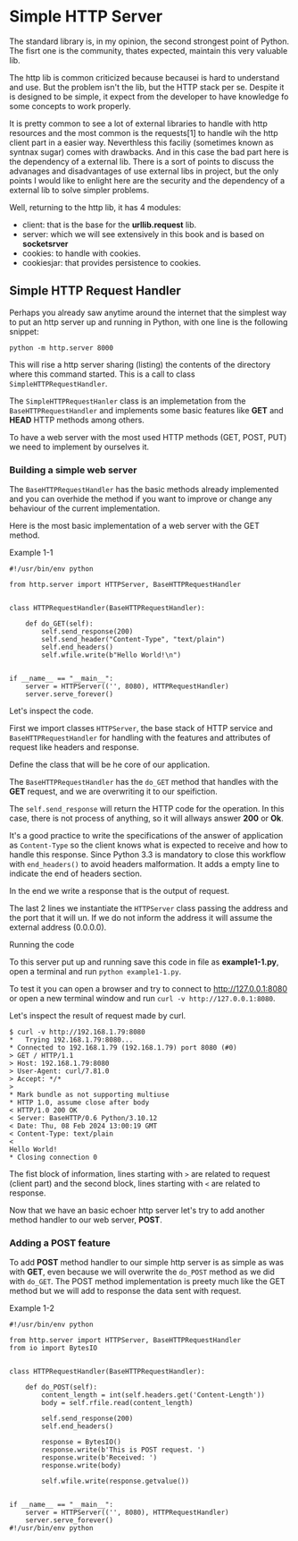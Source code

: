 # Simple HTTP Server

The standard library is, in my opinion, the second strongest point of Python. The fisrt one is the community, thates expected, maintain this very valuable lib.

The http lib is common criticized because becausei is hard to understand and use. But the problem isn't the lib, but the HTTP stack per se. Despite it is designed to be simple, it expect from the developer to have knowledge fo some concepts to work properly.

It is pretty common to see a lot of external libraries to handle with http resources and the most common is the requests[1] to handle wih the http client part in a easier way. Neverthless this faciliy (sometimes known as syntnax sugar) comes with drawbacks. And in this case the bad part here is the dependency of a external lib. There is a sort of points to discuss the advanages and disadvantages of use external libs in project, but the only points I would like to enlight here are the security and the dependency of a external lib to solve simpler problems.

Well, returning to the http lib, it has 4 modules:

- client: that is the base for the **urllib.request** lib.
- server: which we will see extensively in this book and is based on **socketsrver**
- cookies: to handle with cookies.
- cookiesjar: that provides persistence to cookies.

## Simple HTTP Request Handler

Perhaps you already saw anytime around the internet that the simplest way to put an http server up and running in Python, with one line is the following snippet:

```python -m http.server 8000```

This will rise a http server sharing (listing) the contents of the directory where this command started. This is a call to class `SimpleHTTPRequestHandler`.

The `SimpleHTTPRequestHanler`  class is an implemetation from the `BaseHTTPRequestHandler` and implements some basic features like **GET** and **HEAD** HTTP methods among others.

To have a web server with the most used HTTP methods (GET, POST, PUT) we need to implement by ourselves it.

### Building a simple web server

The `BaseHTTPRequestHandler` has the basic methods already implemented and you can overhide the method if you want to improve or change any behaviour of the current implementation.

Here is the most basic implementation of a web server with the GET method.

Example 1-1

``` 
#!/usr/bin/env python

from http.server import HTTPServer, BaseHTTPRequestHandler


class HTTPRequestHandler(BaseHTTPRequestHandler):

    def do_GET(self):
        self.send_response(200)
        self.send_header("Content-Type", "text/plain")
        self.end_headers()
        self.wfile.write(b"Hello World!\n")


if __name__ == "__main__":
    server = HTTPServer(('', 8080), HTTPRequestHandler)
    server.serve_forever()
```

Let's inspect the code.

First we import classes `HTTPServer`, the base stack of HTTP service and `BaseHTTPRequestHandler` for handling with the features and attributes of request like headers and response.

Define the class that will be he core of our application. 

The `BaseHTTPRequestHandler` has the `do_GET` method that handles with the **GET** request, and we are overwriting it to our speifiction.

The `self.send_response` will return the HTTP code for the operation. In this case, there is not process of anything, so it will allways answer **200** or **Ok**.

It's a good practice to write the specifications of the answer of application as `Content-Type` so the client knows what is expected to receive and how to handle this response. Since Python 3.3 is mandatory to close this workflow with `end_headers()` to avoid headers malformation. It adds a empty line to indicate the end of headers section.

In the end we write a response that is the output of request.

The last 2 lines we instantiate the `HTTPServer` class passing the address and the port that it will un. If we do not inform the address it will assume the external address (0.0.0.0). 

Running the code

To this server put up and running save this code in file as **example1-1.py**, open a terminal and run `python example1-1.py`.

To test it you can open a browser and try to connect to http://127.0.0.1:8080 or open a new terminal window and run `curl -v http://127.0.0.1:8080`.

Let's inspect the result of request made by curl.

```
$ curl -v http://192.168.1.79:8080
*   Trying 192.168.1.79:8080...
* Connected to 192.168.1.79 (192.168.1.79) port 8080 (#0)
> GET / HTTP/1.1
> Host: 192.168.1.79:8080
> User-Agent: curl/7.81.0
> Accept: */*
>
* Mark bundle as not supporting multiuse
* HTTP 1.0, assume close after body
< HTTP/1.0 200 OK
< Server: BaseHTTP/0.6 Python/3.10.12
< Date: Thu, 08 Feb 2024 13:00:19 GMT
< Content-Type: text/plain
<
Hello World!
* Closing connection 0
```

The fist block of information, lines starting with `>` are related to request (client part) and the second block, lines starting with `<` are related to response.

Now that we have an basic echoer http server let's try to add another method handler to our web server, **POST**.

### Adding a POST feature

To add **POST** method handler to our simple http server is as simple as was with **GET**, even because we will overwrite the `do_POST` method as we did with `do_GET`. The POST method implementation is preety much like the GET method but we will add to response the data sent with request.

Example 1-2

``` 
#!/usr/bin/env python

from http.server import HTTPServer, BaseHTTPRequestHandler
from io import BytesIO


class HTTPRequestHandler(BaseHTTPRequestHandler):

    def do_POST(self):
        content_length = int(self.headers.get('Content-Length'))
        body = self.rfile.read(content_length)

        self.send_response(200)
        self.end_headers()

        response = BytesIO()
        response.write(b'This is POST request. ')
        response.write(b'Received: ')
        response.write(body)

        self.wfile.write(response.getvalue())

        
if __name__ == "__main__":
    server = HTTPServer(('', 8080), HTTPRequestHandler)
    server.serve_forever()
#!/usr/bin/env python

```


